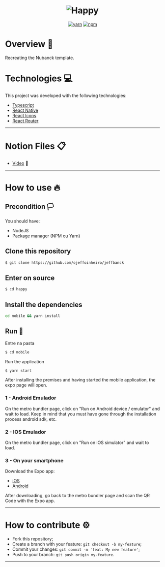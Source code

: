 <h1 align="center">
  <img alt="Happy" title="JeffBanck" src="https://user-images.githubusercontent.com/60162736/97937609-eb31b700-1d5d-11eb-8c99-add4f4fbe64f.png">
</h1>

<div align="center">

[![yarn](https://img.shields.io/badge/yarn-v1.22.4-725dba)](https://www.npmjs.com/package/yarn?activeTab=versions)<space><space>
[![npm](https://img.shields.io/badge/node-v12.18.3-725dba)](https://www.npmjs.com/package/@unform/core)<space><space>
</div>

# Overview :book:
 <p>
  Recreating the Nubanck template.
  </p>

# Technologies :computer:
This project was developed with the following technologies:
- [Typescript](typescriptlang.org/)
- [React Native](https://reactnative.dev)
- [React Icons](https://react-icons.github.io/react-icons/)
- [React Router](https://reactrouter.com/)
---


# Notion Files :clipboard:

- [Video](https://www.youtube.com/watch?v=DDm0M_rZLJo&ab_channel=Rocketseat) :rocket:
---

# How to use :fire:
## Precondition :white_flag:
You should have:

- NodeJS
- Package manager (NPM ou Yarn)

## Clone this repository

```bash
$ git clone https://github.com/ojeffoinheiro/jeffbanck
```

## Enter on source

```bash
$ cd happy
```

## Install the dependencies

```bash
cd mobile && yarn install
```

## Run :iphone:

Entre na pasta

```bash
$ cd mobile
```

Run the application
```bash
$ yarn start
```

After installing the premises and having started the mobile application, the expo page will open.

### 1 - Android Emulador 
 On the metro bundler page, click on "Run on Android device / emulator" and wait to load. Keep in mind that you must have gone through the installation process android sdk, etc.

### 2 - IOS Emulador 
 On the metro bundler page, click on "Run on iOS simulator" and wait to load.

### 3 - On your smartphone
 Download the Expo app:
  - [iOS](https://itunes.apple.com/app/apple-store/id982107779)
  - [Android](https://play.google.com/store/apps/details?id=host.exp.exponent&referrer=www)

 After downloading, go back to the metro bundler page and scan the QR Code with the Expo app.

---

# How to contribute :gear:
- Fork this repository;
- Create a branch with your feature: `git checkout -b my-feature`;
- Commit your changes: `git commit -m 'feat: My new feature'`;
- Push to your branch: `git push origin my-feature`.

---


